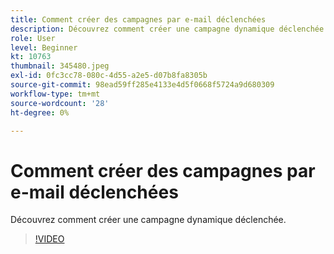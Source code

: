 ```yaml
---
title: Comment créer des campagnes par e-mail déclenchées
description: Découvrez comment créer une campagne dynamique déclenchée.
role: User
level: Beginner
kt: 10763
thumbnail: 345480.jpeg
exl-id: 0fc3cc78-080c-4d55-a2e5-d07b8fa8305b
source-git-commit: 98ead59ff285e4133e4d5f0668f5724a9d680309
workflow-type: tm+mt
source-wordcount: '28'
ht-degree: 0%

---
```


# Comment créer des campagnes par e-mail déclenchées

Découvrez comment créer une campagne dynamique déclenchée.

>[!VIDEO](https://video.tv.adobe.com/v/345480/?quality=12&learn=on)
